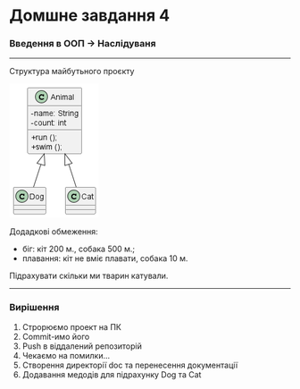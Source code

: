# Домшне завдання 4
### Введення в ООП -> Наслідуваня
***

Структура майбутьного проєкту

![](doc/class-diagram.png)

Додадкові обмеження:
- біг: кіт 200 м., собака 500 м.; 
- плавання: кіт не вміє плавати, собака 10 м.

Підрахувати скільки ми тварин катували.

***
### Вирішення
1. Строрюємо проект на ПК
2. Commit-имо його
3. Push в віддалений репозиторій
4. Чекаємо на помилки...
5. Створення директорії doc та перенесення документації
6. Додавання медодів для підрахунку Dog та Cat